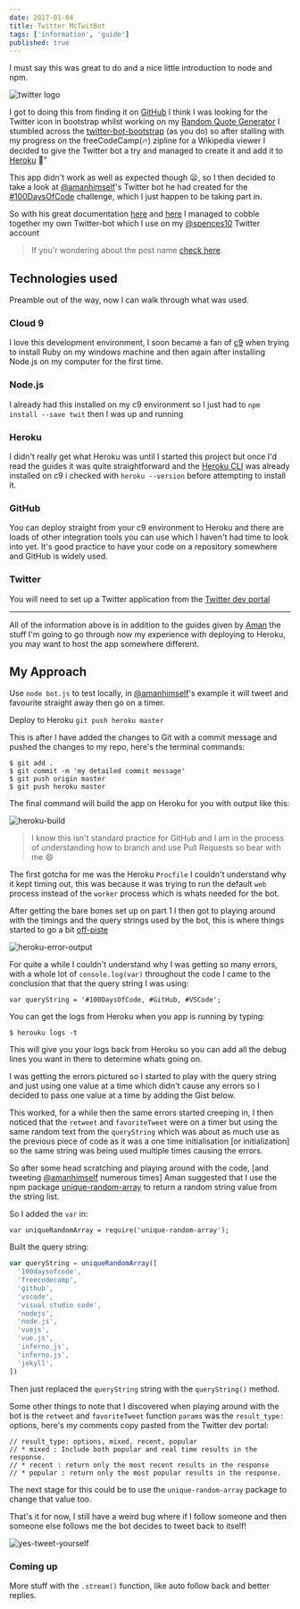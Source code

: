 ```yaml
---
date: 2017-01-04
title: Twitter McTwitBot
tags: ['information', 'guide']
published: true
---
```


I must say this was great to do and a nice little introduction to node
and npm.

![twitter logo](./twitter-bird.png)

I got to doing this from finding it on [GitHub](https://github.com) I
think I was looking for the Twitter icon in bootstrap whilst working
on my
[Random Quote Generator](http://codepen.io/spences10/full/dOaYbP/) I
stumbled across the
[twitter-bot-bootstrap](https://github.com/mobeets/twitter-bot-bootstrap)
(as you do) so after stalling with my progress on the freeCodeCamp(🔥)
zipline for a Wikipedia viewer I decided to give the Twitter bot a try
and managed to create it and add it to [Heroku](https://heroku.com)
🎉"

This app didn't work as well as expected though 😦, so I then decided
to take a look at [@amanhimself](https://twitter.com/amanhimself)'s
Twitter bot he had created for the
[#100DaysOfCode](https://medium.freecodecamp.com/start-2017-with-the-100daysofcode-improved-and-updated-18ce604b237b)
challenge, which I just happen to be taking part in.

So with his great documentation
[here](https://hackernoon.com/create-a-simple-twitter-bot-with-node-js-5b14eb006c08)
and
[here](https://community.risingstack.com/how-to-make-a-twitter-bot-with-node-js/)
I managed to cobble together my own Twitter-bot which I use on my
[@spences10](https://twitter.com/spences10) Twitter account

> If you'r wondering about the post name
> [check here](https://en.wikipedia.org/wiki/RRS_Sir_David_Attenborough#Boaty_McBoatface_Naming_Controversy).

## Technologies used

Preamble out of the way, now I can walk through what was used.

### Cloud 9

I love this development environment, I soon became a fan of
[c9](https://c9.io/?redirect=0) when trying to install Ruby on my
windows machine and then again after installing Node.js on my computer
for the first time.

### Node.js

I already had this installed on my c9 environment so I just had to
`npm install --save twit` then I was up and running

### Heroku

I didn't really get what Heroku was until I started this project but
once I'd read the guides it was quite straightforward and the
[Heroku CLI](https://devcenter.heroku.com/articles/heroku-cli) was
already installed on c9 i checked with `heroku --version` before
attempting to install it.

### GitHub

You can deploy straight from your c9 environment to Heroku and there
are loads of other integration tools you can use which I haven't had
time to look into yet. It's good practice to have your code on a
repository somewhere and GitHub is widely used.

### Twitter

You will need to set up a Twitter application from the
[Twitter dev portal](https://apps.twitter.com/app/new)

---

All of the information above is in addition to the guides given by
[Aman](https://github.com/amandeepmittal) the stuff I'm going to go
through now my experience with deploying to Heroku, you may want to
host the app somewhere different.

## My Approach

Use `node bot.js` to test locally, in
[@amanhimself](https://twitter.com/amanhimself)'s example it will
tweet and favourite straight away then go on a timer.

Deploy to Heroku `git push heroku master`

This is after I have added the changes to Git with a commit message
and pushed the changes to my repo, here's the terminal commands:

```
$ git add .
$ git commit -m 'my detailed commit message'
$ git push origin master
$ git push heroku master
```

The final command will build the app on Heroku for you with output
like this:

![heroku-build](./heroku-build.png)

> I know this isn't standard practice for GitHub and I am in the
> process of understanding how to branch and use Pull Requests so bear
> with me 😄

The first gotcha for me was the Heroku `Procfile` I couldn't
understand why it kept timing out, this was because it was trying to
run the default `web` process instead of the `worker` process which is
whats needed for the bot.

After getting the bare bones set up on part 1 I then got to playing
around with the timings and the query strings used by the bot, this is
where things started to go a bit
[off-piste](https://en.oxforddictionaries.com/definition/us/off-piste)

![heroku-error-output](./heroku-error-output.png)

For quite a while I couldn't understand why I was getting so many
errors, with a whole lot of `console.log(var)` throughout the code I
came to the conclusion that that the query string I was using:

```
var queryString = '#100DaysOfCode, #GitHub, #VSCode';
```

You can get the logs from Heroku when you app is running by typing:

```
$ herouku logs -t
```

This will give you your logs back from Heroku so you can add all the
debug lines you want in there to determine whats going on.

I was getting the errors pictured so I started to play with the query
string and just using one value at a time which didn't cause any
errors so I decided to pass one value at a time by adding the Gist
below.

<script src="https://gist.github.com/spences10/46d9981a805786e7c965cf292b9cb3ae.js"></script>

This worked, for a while then the same errors started creeping in, I
then noticed that the `retweet` and `favoriteTweet` were on a timer
but using the same random text from the `queryString` which was about
as much use as the previous piece of code as it was a one time
initialisation [or initialization] so the same string was being used
multiple times causing the errors.

So after some head scratching and playing around with the code, [and
tweeting [@amanhimself](https://twitter.com/amanhimself) numerous
times] Aman suggested that I use the npm package
[unique-random-array](https://www.npmjs.com/package/unique-random-array)
to return a random string value from the string list.

So I added the `var` in:

```
var uniqueRandomArray = require('unique-random-array');
```

Built the query string:

```js
var queryString = uniqueRandomArray([
  '100daysofcode',
  'freecodecamp',
  'github',
  'vscode',
  'visual studio code',
  'nodejs',
  'node.js',
  'vuejs',
  'vue.js',
  'inferno_js',
  'inferno.js',
  'jekyll',
])
```

Then just replaced the `queryString` string with the `queryString()`
method.

Some other things to note that I discovered when playing around with
the bot is the `retweet` and `favoriteTweet` function `params` was the
`result_type:` options, here's my comments copy pasted from the
Twitter dev portal:

```
// result_type: options, mixed, recent, popular
// * mixed : Include both popular and real time results in the response.
// * recent : return only the most recent results in the response
// * popular : return only the most popular results in the response.
```

The next stage for this could be to use the `unique-random-array`
package to change that value too.

That's it for now, I still have a weird bug where if I follow someone
and then someone else follows me the bot decides to tweet back to
itself!

![yes-tweet-yourself](./yes-tweet-yourself.png)

### Coming up

More stuff with the `.stream()` function, like auto follow back and
better replies.
